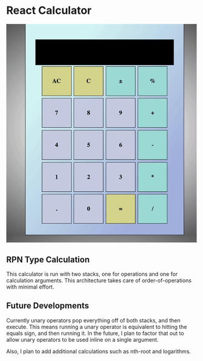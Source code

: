 # React Calculator

![example calculation](images/example_calculation.gif)

## RPN Type Calculation

This calculator is run with two stacks, one for operations and one for
calculation arguments. This architecture takes care of order-of-operations
with minimal effort.

## Future Developments

Currently unary operators pop everything off of both stacks, and then
execute. This means running a unary operator is equivalent to hitting the
equals sign, and then running it. In the future, I plan to factor that
out to allow unary operators to be used inline on a single argument.

Also, I plan to add additional calculations such as nth-root and logarithms.
